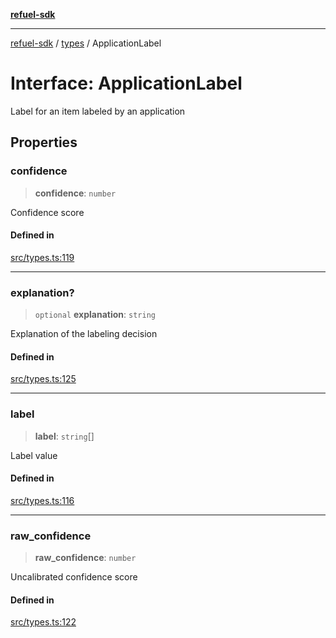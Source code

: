 [**refuel-sdk**](../../README.md)

***

[refuel-sdk](../../modules.md) / [types](../README.md) / ApplicationLabel

# Interface: ApplicationLabel

Label for an item labeled by an application

## Properties

### confidence

> **confidence**: `number`

Confidence score

#### Defined in

[src/types.ts:119](https://github.com/refuel-ai/refuel-sdk/blob/61d30041216a525535e2edabde48af0f00ec66c9/src/types.ts#L119)

***

### explanation?

> `optional` **explanation**: `string`

Explanation of the labeling decision

#### Defined in

[src/types.ts:125](https://github.com/refuel-ai/refuel-sdk/blob/61d30041216a525535e2edabde48af0f00ec66c9/src/types.ts#L125)

***

### label

> **label**: `string`[]

Label value

#### Defined in

[src/types.ts:116](https://github.com/refuel-ai/refuel-sdk/blob/61d30041216a525535e2edabde48af0f00ec66c9/src/types.ts#L116)

***

### raw\_confidence

> **raw\_confidence**: `number`

Uncalibrated confidence score

#### Defined in

[src/types.ts:122](https://github.com/refuel-ai/refuel-sdk/blob/61d30041216a525535e2edabde48af0f00ec66c9/src/types.ts#L122)
